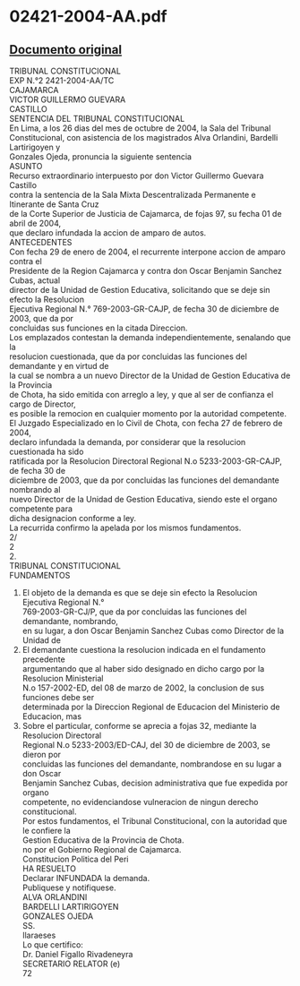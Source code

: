 
02421-2004-AA.pdf
=================
  
[Documento original](https://tc.gob.pe/jurisprudencia/2004/02421-2004-AA.pdf)  
---  
TRIBUNAL CONSTITUCIONAL  
EXP N.°2 2421-2004-AA/TC  
CAJAMARCA  
VICTOR GUILLERMO GUEVARA  
CASTILLO  
SENTENCIA DEL TRIBUNAL CONSTITUCIONAL  
En Lima, a los 26 dias del mes de octubre de 2004, la Sala del Tribunal  
Constitucional, con asistencia de los magistrados Alva Orlandini, Bardelli Lartirigoyen y  
Gonzales Ojeda, pronuncia la siguiente sentencia  
ASUNTO  
Recurso extraordinario interpuesto por don Victor Guillermo Guevara Castillo  
contra la sentencia de la Sala Mixta Descentralizada Permanente e Itinerante de Santa Cruz  
de la Corte Superior de Justicia de Cajamarca, de fojas 97, su fecha 01 de abril de 2004,  
que declaro infundada la accion de amparo de autos.  
ANTECEDENTES  
Con fecha 29 de enero de 2004, el recurrente interpone accion de amparo contra el  
Presidente de la Region Cajamarca y contra don Oscar Benjamin Sanchez Cubas, actual  
director de la Unidad de Gestion Educativa, solicitando que se deje sin efecto la Resolucion  
Ejecutiva Regional N.° 769-2003-GR-CAJP, de fecha 30 de diciembre de 2003, que da por  
concluidas sus funciones en la citada Direccion.  
Los emplazados contestan la demanda independientemente, senalando que la  
resolucion cuestionada, que da por concluidas las funciones del demandante y en virtud de  
la cual se nombra a un nuevo Director de la Unidad de Gestion Educativa de la Provincia  
de Chota, ha sido emitida con arreglo a ley, y que al ser de confianza el cargo de Director,  
es posible la remocion en cualquier momento por la autoridad competente.  
El Juzgado Especializado en lo Civil de Chota, con fecha 27 de febrero de 2004,  
declaro infundada la demanda, por considerar que la resolucion cuestionada ha sido  
ratificada por la Resolucion Directoral Regional N.o 5233-2003-GR-CAJP, de fecha 30 de  
diciembre de 2003, que da por concluidas las funciones del demandante nombrando al  
nuevo Director de la Unidad de Gestion Educativa, siendo este el organo competente para  
dicha designacion conforme a ley.  
La recurrida confirmo la apelada por los mismos fundamentos.  
2/  
2  
2.  
TRIBUNAL CONSTITUCIONAL  
FUNDAMENTOS  
1. El objeto de la demanda es que se deje sin efecto la Resolucion Ejecutiva Regional N.°  
769-2003-GR-CJ/P, que da por concluidas las funciones del demandante, nombrando,  
en su lugar, a don Oscar Benjamin Sanchez Cubas como Director de la Unidad de  
2. El demandante cuestiona la resolucion indicada en el fundamento precedente  
argumentando que al haber sido designado en dicho cargo por la Resolucion Ministerial  
N.o 157-2002-ED, del 08 de marzo de 2002, la conclusion de sus funciones debe ser  
determinada por la Direccion Regional de Educacion del Ministerio de Educacion, mas  
3. Sobre el particular, conforme se aprecia a fojas 32, mediante la Resolucion Directoral  
Regional N.o 5233-2003/ED-CAJ, del 30 de diciembre de 2003, se dieron por  
concluidas las funciones del demandante, nombrandose en su lugar a don Oscar  
Benjamin Sanchez Cubas, decision administrativa que fue expedida por organo  
competente, no evidenciandose vulneracion de ningun derecho constitucional.  
Por estos fundamentos, el Tribunal Constitucional, con la autoridad que le confiere la  
Gestion Educativa de la Provincia de Chota.  
no por el Gobierno Regional de Cajamarca.  
Constitucion Politica del Peri  
HA RESUELTO  
Declarar INFUNDADA la demanda.  
Publiquese y notifiquese.  
ALVA ORLANDINI  
BARDELLI LARTIRIGOYEN  
GONZALES OJEDA  
SS.  
llaraeses  
Lo que certifico:  
Dr. Daniel Figallo Rivadeneyra  
SECRETARIO RELATOR (e)  
72